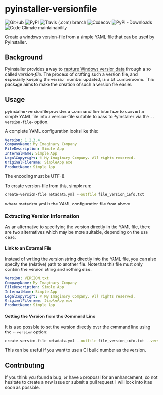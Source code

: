 # pyinstaller-versionfile
![GitHub](https://img.shields.io/github/license/dudenr33/pyinstaller-versionfile) 
![PyPI](https://img.shields.io/pypi/v/pyinstaller-versionfile)
![Travis (.com) branch](https://img.shields.io/travis/com/dudenr33/pyinstaller-versionfile/master)
![Codecov](https://img.shields.io/codecov/c/github/dudenr33/pyinstaller-versionfile/master)
![PyPI - Downloads](https://img.shields.io/pypi/dm/pyinstaller-versionfile)
![Code Climate maintainability](https://img.shields.io/codeclimate/maintainability/DudeNr33/pyinstaller-versionfile)

Create a windows version-file from a simple YAML file that can be used by PyInstaller.

## Background
Pyinstaller provides a way to [capture Windows version data](https://pyinstaller.readthedocs.io/en/stable/usage.html#capturing-windows-version-data)
through a so called _version-file_. The process of crafting such a version file, and especially keeping the version number
updated, is a bit cumbersome. 
This package aims to make the creation of such a version file easier.

## Usage
pyinstaller-versionfile provides a command line interface to convert a simple YAML file into a version-file suitable
to pass to PyInstaller via the `--version-file=` option.

A complete YAML configuration looks like this:
```YAML
Version: 1.2.3.4
CompanyName: My Imaginary Company
FileDescription: Simple App
InternalName: Simple App
LegalCopyright: © My Imaginary Company. All rights reserved.
OriginalFilename: SimpleApp.exe
ProductName: Simple App
```
The encoding must be UTF-8.

To create version-file from this, simple run:
```cmd
create-version-file metadata.yml --outfile file_version_info.txt
```
where metadata.yml is the YAML configuration file from above.


### Extracting Version Information
As an alternative to specifying the version directly in the YAML file, there are two alternatives which may be more
suitable, depending on the use case:

#### Link to an External File
Instead of writing the version string directly into the YAML file, you can also specify the (relative) path to another
file. Note that this file must only contain the version string and nothing else.

```YAML
Version: VERSION.txt
CompanyName: My Imaginary Company
FileDescription: Simple App
InternalName: Simple App
LegalCopyright: © My Imaginary Company. All rights reserved.
OriginalFilename: SimpleApp.exe
ProductName: Simple App
```

#### Setting the Version from the Command Line
It is also possible to set the version directly over the command line using the `--version` option:
```cmd
create-version-file metadata.yml --outfile file_version_info.txt --version 0.8.1.5
```
This can be useful if you want to use a CI build number as the version. 


## Contributing

If you think you found a bug, or have a proposal for an enhancement, do not hesitate 
to create a new issue or submit a pull request. I will look into it as soon
as possible.
